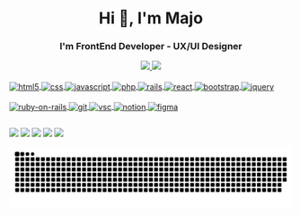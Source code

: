 <h1 align="center">Hi 👋, I'm Majo</h1>
<h3 align="center">I'm FrontEnd Developer - UX/UI Designer </h3>

<div align="center">
  <a href="https://github.com/paskuvan">
  <img height="180em" src="https://github-readme-stats.vercel.app/api?username=paskuvan&show_icons=true&theme=outrun&include_all_commits=true&count_private=true"/>
  <img height="180em" src="https://github-readme-stats.vercel.app/api/top-langs/?username=paskuvan&layout=compact&langs_count=7&theme=outrun"/>
</div>
<div style="display: inline_block"><br>
  <img align="center" alt="html5"  src="https://img.shields.io/badge/HTML5-E34F26?style=for-the-badge&logo=html5&logoColor=white">
  <img align="center" alt="css"  src="https://img.shields.io/badge/CSS3-1572B6?style=for-the-badge&logo=css3&logoColor=white">
  <img align="center" alt="javascript"  src="https://img.shields.io/badge/JavaScript-323330?style=for-the-badge&logo=javascript&logoColor=F7DF1E">
  <img align="center" alt="php"  src="https://img.shields.io/badge/PHP-777BB4?style=for-the-badge&logo=php&logoColor=white">
  <img align="center" alt="rails"  src="https://img.shields.io/badge/Ruby-CC342D?style=for-the-badge&logo=ruby&logoColor=white">
  <img align="center" alt="react"  src="https://img.shields.io/badge/React-20232A?style=for-the-badge&logo=react&logoColor=61DAFB">
  <img align="center" alt="bootstrap"  src="https://img.shields.io/badge/Bootstrap-563D7C?style=for-the-badge&logo=bootstrap&logoColor=white">
  <img align="center" alt="jquery"  src="https://img.shields.io/badge/jQuery-0769AD?style=for-the-badge&logo=jquery&logoColor=white"> <br><br>
  <img align="center" alt="ruby-on-rails"  src="https://img.shields.io/badge/Ruby_on_Rails-CC0000?style=for-the-badge&logo=ruby-on-rails&logoColor=white">
  <img align="center" alt="git"  src="https://img.shields.io/badge/Git-F05032?style=for-the-badge&logo=git&logoColor=white">
  <img align="center" alt="vsc"  src="https://img.shields.io/badge/Visual_Studio_Code-0078D4?style=for-the-badge&logo=visual%20studio%20code&logoColor=white">
  <img align="center" alt="notion"  src="https://img.shields.io/badge/Notion-000000?style=for-the-badge&logo=notion&logoColor=white">
  <img align="center" alt="figma"  src="https://img.shields.io/badge/Figma-F24E1E?style=for-the-badge&logo=figma&logoColor=white">
</div>
  
  ##
 
<div> 
  <a href="https://instagram.com/uxmajo" target="_blank"><img src="https://img.shields.io/badge/Instagram-E4405F?style=for-the-badge&logo=instagram&logoColor=white" target="_blank"></a>
  <a href="https://twitter.com/paskuvan" target="_blank"><img src="https://img.shields.io/badge/Twitter-1DA1F2?style=for-the-badge&logo=twitter&logoColor=white" target="_blank"></a>
 	<a href="https://www.linkedin.com/in/paskuvan/" target="_blank"><img src="https://img.shields.io/badge/LinkedIn-0077B5?style=for-the-badge&logo=linkedin&logoColor=white" target="_blank"></a>
  <a href = "https://medium.com/@majopaskuvan"><img src="https://img.shields.io/badge/Medium-12100E?style=for-the-badge&logo=medium&logoColor=white" target="_blank"></a>
  <a href = "mailto:majopaskuvan@gmail.com"><img src="https://img.shields.io/badge/-Gmail-%23333?style=for-the-badge&logo=gmail&logoColor=white" target="_blank"></a>
  
  ![Snake animation](https://github.com/paskuvan/paskuvan/blob/output/github-contribution-grid-snake.svg)
  
 
</div>
